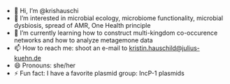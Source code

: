 - 👋 Hi, I’m @krishauschi
- 👀 I’m interested in microbial ecology, microbiome functionality, microbial dysbiosis, spread of AMR, One Health principle  
- 🌱 I’m currently learning how to construct multi-kingdom co-occurence networks and how to analyze metagemone data 
- 📫 How to reach me: shoot an e-mail to kristin.hauschild@julius-kuehn.de 
- 😄 Pronouns: she/her
- ⚡ Fun fact: I have a favorite plasmid group: IncP-1 plasmids 

<!---
krishauschi/krishauschi is a ✨ special ✨ repository because its `README.md` (this file) appears on your GitHub profile.
You can click the Preview link to take a look at your changes.
- 💞️ I’m looking to collaborate on ...
--->
